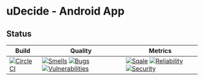 # uDecide - Android App

## Status
| Build | Quality | Metrics |
| --- | --- | --- |
| [![CircleCI](https://circleci.com/gh/jeppestaerk/ITSMAP-AppProject-uDecide.svg?style=svg)](https://circleci.com/gh/jeppestaerk/ITSMAP-AppProject-uDecide) | [![Smells](https://sonarcloud.io/api/badges/measure?key=gruppe7%3AuDecide&metric=code_smells)](https://sonarcloud.io/dashboard?id=gruppe7%3AuDecide) [![Bugs](https://sonarcloud.io/api/badges/measure?key=gruppe7%3AuDecide&metric=bugs)](https://sonarcloud.io/dashboard?id=gruppe7%3AuDecide) [![Vulnerabilities](https://sonarcloud.io/api/badges/measure?key=gruppe7%3AuDecide&metric=vulnerabilities)](https://sonarcloud.io/dashboard?id=gruppe7%3AuDecide) | [![Sqale](https://sonarcloud.io/api/badges/measure?key=gruppe7%3AuDecide&metric=sqale_rating)](https://sonarcloud.io/dashboard?id=gruppe7%3AuDecide) [![Reliability](https://sonarcloud.io/api/badges/measure?key=gruppe7%3AuDecide&metric=reliability_rating)](https://sonarcloud.io/dashboard?id=gruppe7%3AuDecide) [![Security](https://sonarcloud.io/api/badges/measure?key=gruppe7%3AuDecide&metric=security_rating)](https://sonarcloud.io/dashboard?id=gruppe7%3AuDecide) |
